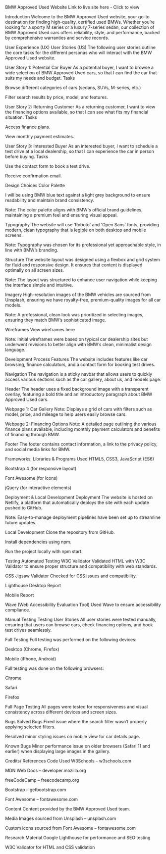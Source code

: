 BMW Approved Used Website
Link to live site here - Click to view

Introduction
Welcome to the BMW Approved Used website, your go-to destination for finding high-quality, certified used BMWs. Whether you’re looking for a sporty M series or a luxury 7-series sedan, our collection of BMW Approved Used cars offers reliability, style, and performance, backed by comprehensive warranties and service records.

User Experience (UX)
User Stories (US)
The following user stories outline the core tasks for the different personas who will interact with the BMW Approved Used website.

User Story 1: Potential Car Buyer
As a potential buyer, I want to browse a wide selection of BMW Approved Used cars, so that I can find the car that suits my needs and budget. Tasks

Browse different categories of cars (sedans, SUVs, M-series, etc.)

Filter search results by price, model, and features.

User Story 2: Returning Customer
As a returning customer, I want to view the financing options available, so that I can see what fits my financial situation. Tasks

Access finance plans.

View monthly payment estimates.

User Story 3: Interested Buyer
As an interested buyer, I want to schedule a test drive at a local dealership, so that I can experience the car in person before buying. Tasks

Use the contact form to book a test drive.

Receive confirmation email.

Design Choices
Color Palette

I will be using BMW blue text against a light grey background to ensure readability and maintain brand consistency.

Note: The color palette aligns with BMW's official brand guidelines, maintaining a premium feel and ensuring visual appeal.

Typography
The website will use 'Roboto' and 'Open Sans' fonts, providing modern, clean typography that is legible on both desktop and mobile screens.

Note: Typography was chosen for its professional yet approachable style, in line with BMW’s branding.

Structure
The website layout was designed using a flexbox and grid system for fluid and responsive design. It ensures that content is displayed optimally on all screen sizes.

Note: The layout was structured to enhance user navigation while keeping the interface simple and intuitive.

Imagery
High-resolution images of the BMW vehicles are sourced from Unsplash, ensuring we have royalty-free, premium-quality images for all car models.

Note: A professional, clean look was prioritized in selecting images, ensuring they match BMW’s sophisticated image.

Wireframes
View wireframes here

Note: Initial wireframes were based on typical car dealership sites but underwent revisions to better align with BMW’s clean, minimalist design language.

Development Process
Features
The website includes features like car browsing, finance calculators, and a contact form for booking test drives.

Navigation
The navigation is a sticky navbar that allows users to quickly access various sections such as the car gallery, about us, and models page.

Header
The header uses a fixed background image with a transparent overlay, featuring a bold title and an introductory paragraph about BMW Approved Used cars.

Webpage 1: Car Gallery
Note: Displays a grid of cars with filters such as model, price, and mileage to help users easily browse cars.

Webpage 2: Financing Options
Note: A detailed page outlining the various finance plans available, including monthly payment calculators and benefits of financing through BMW.

Footer
The footer contains contact information, a link to the privacy policy, and social media links for BMW.

Frameworks, Libraries & Programs Used
HTML5, CSS3, JavaScript (ES6)

Bootstrap 4 (for responsive layout)

Font Awesome (for icons)

jQuery (for interactive elements)

Deployment & Local Development
Deployment
The website is hosted on Netlify, a platform that automatically deploys the site with each update pushed to GitHub.

Note: Easy-to-manage deployment pipelines have been set up to streamline future updates.

Local Development
Clone the repository from GitHub.

Install dependencies using npm.

Run the project locally with npm start.

Testing
Automated Testing
W3C Validator
Validated HTML with W3C Validator to ensure proper structure and compatibility with web standards.

CSS Jigsaw Validator
Checked for CSS issues and compatibility.

Lighthouse
Desktop Report

Mobile Report

Wave (Web Accessibility Evaluation Tool)
Used Wave to ensure accessibility compliance.

Manual Testing
Testing User Stories
All user stories were tested manually, ensuring that users can browse cars, check financing options, and book test drives seamlessly.

Full Testing
Full testing was performed on the following devices:

Desktop (Chrome, Firefox)

Mobile (iPhone, Android)

Full testing was done on the following browsers:

Chrome

Safari

Firefox

Full Page Testing
All pages were tested for responsiveness and visual consistency across different devices and screen sizes.

Bugs
Solved Bugs
Fixed issue where the search filter wasn’t properly applying selected filters.

Resolved minor styling issues on mobile view for car details page.

Known Bugs
Minor performance issue on older browsers (Safari 11 and earlier) when displaying large images in the gallery.

Credits/ References
Code Used
W3Schools – w3schools.com

MDN Web Docs – developer.mozilla.org

freeCodeCamp – freecodecamp.org

Bootstrap – getbootstrap.com

Font Awesome – fontawesome.com

Content
Content provided by the BMW Approved Used team.

Media
Images sourced from Unsplash – unsplash.com

Custom icons sourced from Font Awesome – fontawesome.com

Research Material
Google Lighthouse for performance and SEO testing

W3C Validator for HTML and CSS validation

